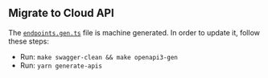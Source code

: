 ## Migrate to Cloud API

The [`endpoints.gen.ts`](./endpoints.gen.ts) file is machine generated. In order to update it, follow these steps:

- Run: `make swagger-clean && make openapi3-gen`
- Run: `yarn generate-apis`
